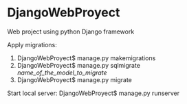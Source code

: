 # DjangoWebProyect
Web project using python Django framework

Apply migrations:
1) DjangoWebProyect$ manage.py makemigrations
2) DjangoWebProyect$ manage.py sqlmigrate *name_of_the_model_to_migrate*
3) DjangoWebProyect$ manage.py migrate


Start local server:
DjangoWebProyect$ manage.py runserver

